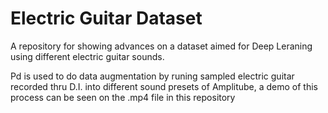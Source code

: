 # Electric Guitar Dataset

A repository for showing advances on a dataset aimed for Deep Leraning using different electric guitar sounds.

Pd is used to do data augmentation by runing sampled electric guitar recorded thru D.I. into different sound presets of Amplitube, a demo of this process can be seen on the .mp4 file in this repository
